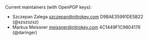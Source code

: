 Current maintainers (with OpenPGP keys):
- Szczepan Zalega szczepan@nitrokey.com D9BAE35991DE5B22 (@szszszsz)
- Markus Meissner meissner@nitrokey.com 4C1449F1C9804176 (@daringer) 
